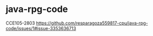 # java-rpg-code
CCE105-2803
https://github.com/resparagoza559817-cpu/java-rpg-code/issues/1#issue-3353636713
